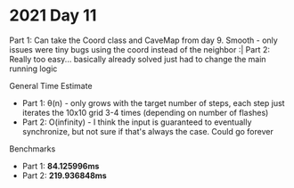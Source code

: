 # 2021 Day 11

Part 1: Can take the Coord class and CaveMap from day 9. Smooth - only issues were tiny bugs using the coord instead of the neighbor :| 
Part 2: Really too easy... basically already solved just had to change the main running logic

General Time Estimate
- Part 1: θ(n) - only grows with the target number of steps, each step just iterates the 10x10 grid 3-4 times (depending on number of flashes)
- Part 2: O(infinity) - I think the input is guaranteed to eventually synchronize, but not sure if that's always the case. Could go forever

Benchmarks
- Part 1: **84.125996ms**
- Part 2: **219.936848ms**



